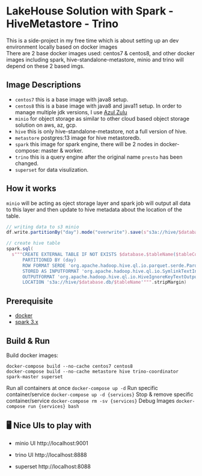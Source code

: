 # LakeHouse Solution with Spark - HiveMetastore - Trino
This is a side-project in my free time which is about setting up an dev environment locally based on docker images <br>
There are 2 base docker images used: centos7 & centos8, and other docker images including spark, hive-standalone-metastore, minio and trino will depend on these 2 based imgs.

## Image Descriptions
- `centos7` this is a base image with java8 setup.
- `centos8` this is a base image with java8 and java11 setup. In order to manage multiple jdk versions, I use [Azul Zulu](https://www.azul.com/)
- `minio` for object storage as similar to other cloud based object storage solution on aws, az, gcp.
- `hive` this is only hive-standalone-metastore, not a full version of hive.
- `metastore` postgres:13 image for hive metastoredb.
- `spark` this image for spark engine, there will be 2 nodes in docker-compose: master & worker.
- `trino` this is a query engine after the original name `presto` has been changed.
- `superset` for data visulization.

## How it works
`minio` will be acting as oject storage layer and spark job will output all data to this layer and then update to hive metadata about the location of the table.
```scala
// writing data to s3 minio
df.write.partitionBy("day").mode("overwrite").save(s"s3a://hive/$database.db/$tableName")

// create hive table
spark.sql(
  s"""CREATE EXTERNAL TABLE IF NOT EXISTS $database.$tableName($tableCols)
      PARTITIONED BY (day)
      ROW FORMAT SERDE 'org.apache.hadoop.hive.ql.io.parquet.serde.ParquetHiveSerDe'
      STORED AS INPUTFORMAT 'org.apache.hadoop.hive.ql.io.SymlinkTextInputFormat'
      OUTPUTFORMAT 'org.apache.hadoop.hive.ql.io.HiveIgnoreKeyTextOutputFormat'
      LOCATION 's3a://hive/$database.db/$tableName'""".stripMargin)
```

## Prerequisite
- [docker](https://www.docker.com/)
- [spark 3.x](https://spark.apache.org/docs/latest/index.html)
## Build & Run
Build docker images: 
```
docker-compose build --no-cache centos7 centos8
docker-compose build --no-cache metastore hive trino-coordinator spark-master superset
```
Run all containers at once `docker-compose up -d`
Run specific container/service `docker-compose up -d {services}`
Stop & remove specific container/service `docker-compose rm -sv {services}`
Debug Images `docker-compose run {services} bash`

## 🖥 Nice UIs to play with

- minio UI
http://localhost:9001

- trino UI
http://localhost:8888

- superset
http://localhost:8088